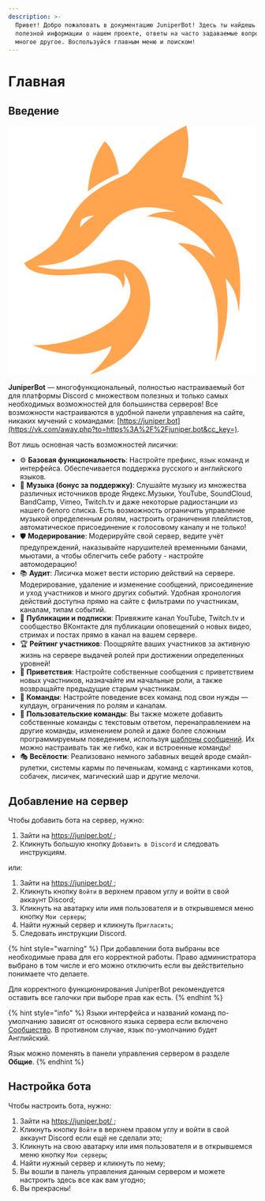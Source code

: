 ```yaml
---
description: >-
  Привет! Добро пожаловать в документацию JuniperBot! Здесь ты найдешь много
  полезной информации о нашем проекте, ответы на часто задаваемые вопросы и
  многое другое. Воспользуйся главным меню и поиском!
---
```


# Главная

## Введение <a id="intro"></a>

![](.gitbook/assets/68747470733a2f2f6a756e697065722e626f742f7374617469632f696d672f69636f6e5f3531322e706e67.png)

**JuniperBot** — многофункциональный, полностью настраиваемый бот для платформы Discord с множеством полезных и только самых необходимых возможностей для большинства серверов! Все возможности настраиваются в удобной панели управления на сайте, никаких мучений с командами: [https://juniper.bot](https://vk.com/away.php?to=https%3A%2F%2Fjuniper.bot&cc_key=).

Вот лишь основная часть возможностей лисички:

* ⚙️ **Базовая функциональность**: Настройте префикс, язык команд и интерфейса. Обеспечивается поддержка русского и английского языков. 
* 🎵 **Музыка \(бонус за поддержку\)**: Слушайте музыку из множества различных источников вроде Яндекс.Музыки, YouTube, SoundCloud, BandCamp, Vimeo, Twitch.tv и даже некоторые радиостанции из нашего белого списка. Есть возможность ограничить управление музыкой определенным ролям, настроить ограничения плейлистов, автоматическое присоединение к голосовому каналу и не только!
* 🛡️ **Модерирование**: Модерируйте свой сервер, ведите учёт предупреждений, наказывайте нарушителей временными банами, мьютами, а чтобы облегчить себе работу - настройте автомодерацию!
* 📚 **Аудит**: Лисичка может вести историю действий на сервере. Модерирование, удаление и изменение сообщений, присоединение и уход участников и много других событий. Удобная хронология действий доступна прямо на сайте с фильтрами по участникам, каналам, типам событий. 
* 📢 **Публикации и подписки**: Привяжите канал YouTube, Twitch.tv и сообщество ВКонтакте для публикации оповещений о новых видео, стримах и постах прямо в канал на вашем сервере. 
* 🏆 **Рейтинг участников**: Поощряйте ваших участников за активную жизнь на сервере выдачей ролей при достижении определенных уровней! 
* 👋 **Приветствия**: Настройте собственные сообщения с приветствием новых участников, назначайте им начальные роли, а также возвращайте предыдущие старым участникам. 
* 💬 **Команды**: Настройте поведение всех команд под свои нужды — кулдаун, ограничения по ролям и каналам. 
* 📝 **Пользовательские команды**: Вы также можете добавить собственные команды с текстовым ответом, перенаправлением на другие команды, изменением ролей и даже более сложным программируемым поведением, используя [шаблоны сообщений](features/message-templates/). Их можно настраивать так же гибко, как и встроенные команды! 
* 🎭 **Весёлости**: Реализовано немного забавных вещей вроде смайл-рулетки, системы кармы по печенькам, команд с картинками котов, собачек, лисичек, магический шар и другие мелочи.

## Добавление на сервер <a id="invite"></a>

Чтобы добавить бота на сервер, нужно:

1. Зайти на [https://juniper.bot/ ](https://juniper.bot/);
2. Кликнуть большую кнопку `Добавить в Discord` и следовать инструкциям.

или:

1. Зайти на [https://juniper.bot/ ](https://juniper.bot/);
2. Кликнуть кнопку `Войти` в верхнем правом углу и войти в свой аккаунт Discord;
3. Кликнуть на аватарку или имя пользователя и в открывшемся меню кнопку `Мои серверы`;
4. Найти нужный сервер и кликнуть `Пригласить`;
5. Следовать инструкции Discord.

{% hint style="warning" %}
При добавлении бота выбраны все необходимые права для его корректной работы. Право администратора выбрано в том числе и его можно отключить если вы действительно понимаете что делаете. 

Для корректного функционирования JuniperBot рекомендуется оставить все галочки при выборе прав как есть.
{% endhint %}

{% hint style="info" %}
Языки интерфейса и названий команд по-умолчанию зависят от основного языка сервера если включено [Сообщество](https://support.discord.com/hc/ru/articles/360047132851-Enabling-Your-Community-Server). В противном случае, язык по-умолчанию будет Английский.

Язык можно поменять в панели управления сервером в разделе **Общие**.
{% endhint %}

## Настройка бота <a id="configure"></a>

Чтобы настроить бота, нужно:

1. Зайти на [https://juniper.bot/ ](https://juniper.bot/);
2. Кликнуть кнопку `Войти` в верхнем правом углу и войти в свой аккаунт Discord если ещё не сделали это;
3. Кликнуть на свою аватарку или имя пользователя и в открывшемся меню кнопку `Мои серверы`;
4. Найти нужный сервер и кликнуть по нему;
5. Вы вошли в панель управления данным сервером и можете настроить здесь все как вам угодно;
6. Вы прекрасны!

